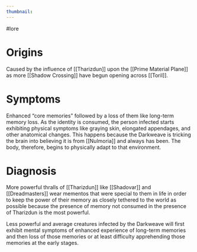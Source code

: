 ```yaml
---
thumbnail:
---
```

#lore
# Origins
Caused by the influence of [[Tharizdun]] upon the [[Prime Material Plane]] as more [[Shadow Crossing]] have begun opening across [[Toril]].

# Symptoms
Enhanced “core memories” followed by a loss of them like long-term memory loss. As the identity is consumed, the person infected starts exhibiting physical symptoms like graying skin, elongated appendages, and other anatomical changes. This happens because the Darkweave is tricking the brain into believing it is from [[Nulmoria]] and always has been. The body, therefore, begins to physically adapt to that environment.

# Diagnosis
More powerful thralls of [[Tharizdun]] like [[Shadovar]] and [[Dreadmasters]] wear mementos that were special to them in life in order to keep the power of their memory as closely tethered to the world as possible because the presence of memory not consumed in the presence of Tharizdun is the most powerful.

Less powerful and average creatures infected by the Darkweave will first exhibit mental symptoms of enhanced experience of long-term memories and then loss of those memories or at least difficulty apprehending those memories at the early stages.